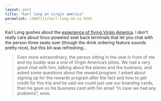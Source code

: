 ```yaml
---
layout: post
title: "karl long on virgin america"
permalink: /2007/11/karl-long-on-vi.html
---
```


Karl Long gushes about the [experience of flying Virgin America](http://experiencecurve.com/archives/the-product-is-the-experience-2-virgin-america). I don't really care about linux-powered seat back terminals that let you chat with the person three seats over (though the drink ordering feature sounds pretty nice), but this bit was refreshing...

> Even more extraordinary, the person sitting in the seat in front of me and my buddy was a one of Virgin America’s pilots. We had a very good chat with him, talking about the planes and the business, and asked some questions about the reward program. I asked about signing up for the rewards program after the fact and how to get credit for this trip and he said we could just use our boarding cards, then he gave us his business card with his email “in case we had any problems”, wow.
